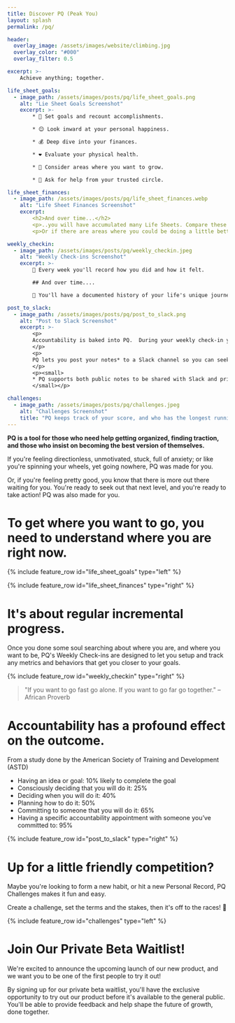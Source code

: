 ```yaml
---
title: Discover PQ (Peak You)
layout: splash
permalink: /pq/

header:
  overlay_image: /assets/images/website/climbing.jpg
  overlay_color: "#000"
  overlay_filter: 0.5

excerpt: >-
    Achieve anything; together.

life_sheet_goals:
  - image_path: /assets/images/posts/pq/life_sheet_goals.png
    alt: "Lie Sheet Goals Screenshot"
    excerpt: >-
        * 🎯 Set goals and recount accomplishments.

        * 😊 Look inward at your personal happiness.

        * 💰 Deep dive into your finances.

        * ❤️ Evaluate your physical health.

        * 🌱 Consider areas where you want to grow.

        * 💬 Ask for help from your trusted circle.

life_sheet_finances:
  - image_path: /assets/images/posts/pq/life_sheet_finances.webp
    alt: "Life Sheet Finances Screenshot"
    excerpt:
        <h2>And over time...</h2> 
        <p>..you will have accumulated many Life Sheets. Compare these snapshots in time to see how far you've come 📈</p>
        <p>Or if there are areas where you could be doing a little better. 🤲</p>

weekly_checkin:
  - image_path: /assets/images/posts/pq/weekly_checkin.jpeg
    alt: "Weekly Check-ins Screenshot"
    excerpt: >-
        📝 Every week you'll record how you did and how it felt. 

        ## And over time.... 

        📖 You'll have a documented history of your life's unique journey. 

post_to_slack:
  - image_path: /assets/images/posts/pq/post_to_slack.png
    alt: "Post to Slack Screenshot"
    excerpt: >-
        <p>
        Accountability is baked into PQ.  During your weekly check-in you could share how you're progress towards your goals; anything you're looking forward to; if there's something is weighing you down; or you ask for help. 
        </p>
        <p>
        PQ lets you post your notes* to a Slack channel so you can seek council from your trusted advisors.
        </p>
        <p><small>
        * PQ supports both public notes to be shared with Slack and private notes for your eyes only.
        </small></p>

challenges:
  - image_path: /assets/images/posts/pq/challenges.jpeg
    alt: "Challenges Screenshot"
    title: "PQ keeps track of your score, and who has the longest running streak 🏆"
---
```


**PQ is a tool for those who need help getting organized, finding traction, and those who insist on becoming the best version of themselves.**
 
If you're feeling directionless, unmotivated, stuck, full of anxiety; or like you're spinning your wheels, yet going nowhere, PQ was made for you. 
 
Or, if you're feeling pretty good, you know that there is more out there waiting for you. You're ready to seek out that next level, and you're ready to take action! PQ was also made for you.
 
# To get where you want to go, you need to understand where you are right now.

{% include feature_row id="life_sheet_goals" type="left" %}

{% include feature_row id="life_sheet_finances" type="right" %}

# It's about regular incremental progress.

Once you done some soul searching about where you are, and where you want to be, PQ's
Weekly Check-ins are designed to let you setup and track any metrics and behaviors that get you closer to your goals.  

{% include feature_row id="weekly_checkin" type="right" %}

<blockquote id="proverb">
"If you want to go fast go alone. If you want to go far go together."
<span class="align-right">– African Proverb</span>
<div style="clear:both"/>
</blockquote>

# Accountability has a profound effect on the outcome.
From a study done by the American Society of Training and Development (ASTD)

* Having an idea or goal: 10% likely to complete the goal
* Consciously deciding that you will do it: 25%
* Deciding when you will do it: 40%
* Planning how to do it: 50%
* Committing to someone that you will do it: 65%
* Having a specific accountability appointment with someone you’ve committed to: 95%

{% include feature_row id="post_to_slack" type="right" %}

# Up for a little friendly competition?

Maybe you're looking to form a new habit, or hit a new Personal Record, PQ Challenges makes it fun and easy. 

Create a challenge, set the terms and the stakes, then it's off to the races! 🐎

{% include feature_row id="challenges" type="left" %}

# Join Our Private Beta Waitlist!

We're excited to announce the upcoming launch of our new product, and we want you to be one of the first people to try it out! 

By signing up for our private beta waitlist, you'll have the exclusive opportunity to try out our product before it's available to the general public. You'll be able to provide feedback and help shape the future of growth, done together.



<script charset="utf-8" type="text/javascript" src="//js.hsforms.net/forms/embed/v2.js"></script>
<script>
  hbspt.forms.create({
    region: "na1",
    portalId: "24118435",
    formId: "48aa29ac-a6ad-436b-b377-b03945009f8c"
  });
</script>